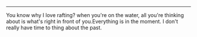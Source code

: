 ---

You know why I love rafting?
when you're on the water, all you're thinking about is what's right in front of you.Everything is in the moment. I don't really have time to thing about the past.
